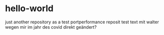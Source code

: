 # hello-world
just another repository as a test
portperformance reposit test text
mit walter wegen mir im jahr des covid
direkt geändert?
